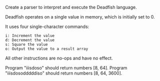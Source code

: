 Create a parser to interpret and execute the Deadfish language.

Deadfish operates on a single value in memory, which is initially set to 0.

It uses four single-character commands:

    i: Increment the value
    d: Decrement the value
    s: Square the value
    o: Output the value to a result array

All other instructions are no-ops and have no effect.

Program "iiisdoso" should return numbers [8, 64].
Program "iiisdosodddddiso" should return numbers [8, 64, 3600].

